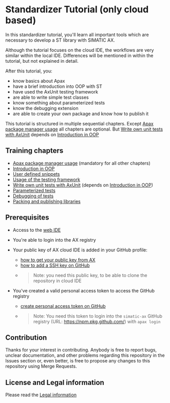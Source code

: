 # Standardizer Tutorial (only cloud based)

In this standardizer tutorial, you'll learn all important tools which are necessary to develop a ST library with SIMATIC AX.

Although the tutorial focuses on the cloud IDE, the workflows are very similar within the local IDE. Differences will be mentioned in within the tutorial, but not explained in detail.

After this tutorial, you:

- know basics about Apax
- have a brief introduction into OOP with ST
- have used the AxUnit testing framework
- are able to write simple test classes
- know something about parameterized tests
- know the debugging extension
- are able to create your own package and know how to publish it

This tutorial is structured in multiple sequential chapters. Except [Apax package manager usage](./doc/setup.md) all chapters are optional. But [Write own unit tests with AxUnit](./doc/write-tests.md) depends on [Introduction in OOP](./doc/oop-introduction.md)
## Training chapters

- [Apax package manager usage](./doc/setup.md) (mandatory for all other chapters)
- [Introduction in OOP](./doc/oop-introduction.md)
- [User defined snippets](./doc/user-defined-snippets.md)
- [Usage of the testing framework](./doc/testing-framework.md)
- [Write own unit tests with AxUnit](./doc/write-tests.md) (depends on [Introduction in OOP](./doc/oop-introduction.md))
- [Parameterized tests](./doc/parametrized-tests.md)
- [Debugging of tests](./doc/test-debugging.md)
- [Packing and publishing libraries](./doc/publishing-lib.md)

## Prerequisites

- Access to the [web IDE](https://axcite.me)
- You're able to login into the AX registry
- Your public key of AX cloud IDE is added in your GitHub profile:
  - [how to get your public key from AX](https://console.prod.ax.siemens.cloud/docs/axcode/source-code-management#cloning-in-the-cloud)
  - [how to add a SSH key on GitHub](https://docs.github.com/en/authentication/connecting-to-github-with-ssh/adding-a-new-ssh-key-to-your-github-account)
  - >Note: you need this public key, to be able to clone the repository in cloud IDE

- You've created a valid personal access token to access the GitHub registry
  - [create personal access token on GitHub](https://docs.github.com/en/authentication/keeping-your-account-and-data-secure/creating-a-personal-access-token)
  - >Note: You need this token to login into the `simatic-ax` GitHub registry (URL: <https://npm.pkg.github.com/>) with `apax login`

## Contribution

Thanks for your interest in contributing. Anybody is free to report bugs, unclear documentation, and other problems regarding this repository in the Issues section or, even better, is free to propose any changes to this repository using Merge Requests.

## License and Legal information

Please read the [Legal information](LICENSE.md)
